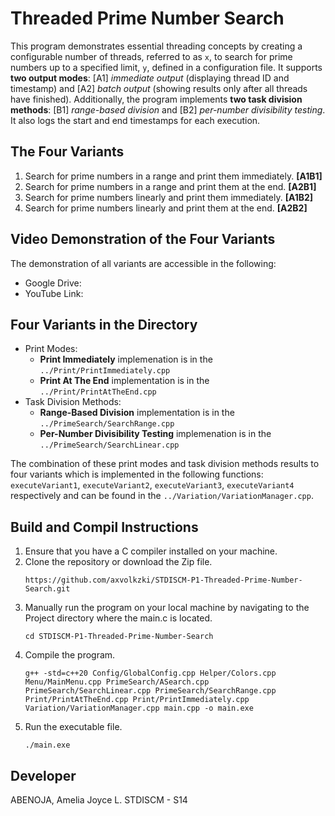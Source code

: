 # Threaded Prime Number Search

This program demonstrates essential threading concepts by creating a configurable number of threads, referred to as `x`, to search for prime numbers up to a specified limit, `y`, defined in a configuration file. It supports **two output modes**: [A1] *immediate output* (displaying thread ID and timestamp) and [A2] *batch output* (showing results only after all threads have finished). Additionally, the program implements **two task division methods**: [B1] *range-based division* and [B2] *per-number divisibility testing*. It also logs the start and end timestamps for each execution.

## The Four Variants
1. Search for prime numbers in a range and print them immediately. **[A1B1]**
2. Search for prime numbers in a range and print them at the end. **[A2B1]**
3. Search for prime numbers linearly and print them immediately. **[A1B2]**
4. Search for prime numbers linearly and print them at the end. **[A2B2]**

## Video Demonstration of the Four Variants
The demonstration of all variants are accessible in the following:
- Google Drive: 
- YouTube Link:

## Four Variants in the Directory
- Print Modes:
    - **Print Immediately** implemenation is in the `../Print/PrintImmediately.cpp`
    - **Print At The End** implementation is in the `../Print/PrintAtTheEnd.cpp`
- Task Division Methods:
    - **Range-Based Division** implementation is in the `../PrimeSearch/SearchRange.cpp`
    - **Per-Number Divisibility Testing** implemenation is in the `../PrimeSearch/SearchLinear.cpp`

The combination of these print modes and task division methods results to four variants which is implemented in the following functions: `executeVariant1`, `executeVariant2`, `executeVariant3`, `executeVariant4` respectively and can be found in the `../Variation/VariationManager.cpp`.

## Build and Compil Instructions
1. Ensure that you have a C compiler installed on your machine.
2. Clone the repository or download the Zip file.
    ```
    https://github.com/axvolkzki/STDISCM-P1-Threaded-Prime-Number-Search.git
    ```
3. Manually run the program on your local machine by navigating to the Project directory where the main.c is located.
    ```
    cd STDISCM-P1-Threaded-Prime-Number-Search
    ```
4. Compile the program.
    ```
    g++ -std=c++20 Config/GlobalConfig.cpp Helper/Colors.cpp Menu/MainMenu.cpp PrimeSearch/ASearch.cpp PrimeSearch/SearchLinear.cpp PrimeSearch/SearchRange.cpp Print/PrintAtTheEnd.cpp Print/PrintImmediately.cpp Variation/VariationManager.cpp main.cpp -o main.exe
    ```
5. Run the executable file.
    ```
    ./main.exe
    ```

## Developer
ABENOJA, Amelia Joyce L.     STDISCM - S14

